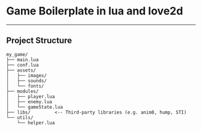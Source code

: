 # Game Boilerplate in lua and love2d
---

## Project Structure
```
my_game/
├── main.lua
├── conf.lua
├── assets/
│   ├── images/
│   ├── sounds/
│   └── fonts/
├── modules/
│   ├── player.lua
│   ├── enemy.lua
│   └── gameState.lua
├── libs/         <-- Third-party libraries (e.g. anim8, hump, STI)
└── utils/
    └── helper.lua
```